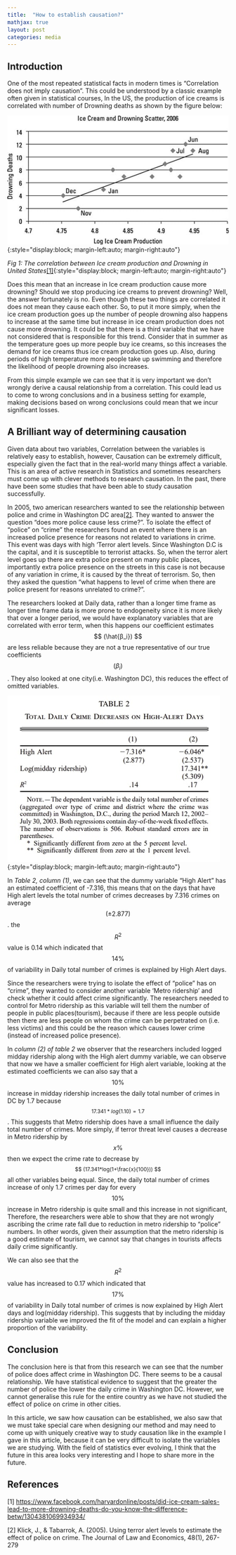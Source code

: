 ```yaml
---
title:  "How to establish causation?"
mathjax: true
layout: post
categories: media
---
```




## Introduction
One of the most repeated statistical facts in modern times is “Correlation does not imply causation”. This could be understood by a classic example often given in statistical courses, In the US, the production of ice creams is correlated with number of Drowning deaths as shown by the figure below:

[//]: # (this image below will be centered)
![Alt text](https://raw.githubusercontent.com/mizanur55/mizanur55.github.io/master/_posts/Article_1_files/Ice_cream_and_drowning.jpg){:style="display:block; margin-left:auto; margin-right:auto"}

*Fig 1: The correlation between Ice cream production and Drowning in United States*[[1]](#1){:style="display:block; margin-left:auto; margin-right:auto"}

Does this mean that an increase in Ice cream production cause more drowning? Should we stop producing ice creams to prevent drowning? Well, the answer fortunately is no. Even though these two things are correlated it does not mean they cause each other. So, to put it more simply, when the ice cream production goes up the number of people drowning also happens to increase at the same time but increase in ice cream production does not cause more drowning. It could be that there is a third variable that we have not considered that is responsible for this trend. Consider that in summer as the temperature goes up more people buy ice creams, so this increases the demand for ice creams thus ice cream production goes up. Also, during periods of high temperature more people take up swimming and therefore the likelihood of people drowning also increases. 

From this simple example we can see that it is very important we don’t wrongly derive a causal relationship from a correlation. This could lead us to come to wrong conclusions and in a business setting for example, making decisions based on wrong conclusions could mean that we incur significant losses.


## A Brilliant way of determining causation
Given data about two variables, Correlation between the variables is relatively easy to establish, however, Causation can be extremely difficult, especially given the fact that in the real-world many things affect a variable. This is an area of active research in Statistics and sometimes researchers must come up with clever methods to research causation. In the past, there have been some studies that have been able to study causation successfully. 

In 2005, two american researchers wanted to see the relationship between police and crime in Washington DC area[[2]](#2). They wanted to answer the question “does more police cause less crime?”. To isolate the effect of “police” on “crime” the researchers found an event where there is an increased police presence for reasons not related to variations in crime. This event was days with high ‘Terror alert levels. Since Washington D.C is the capital, and it is susceptible to terrorist attacks. So, when the terror alert level goes up there are extra police present on many public places, importantly extra police presence on the streets in this case is not because of any variation in crime, it is caused by the threat of terrorism. So, then they asked the question “what happens to level of crime when there are police present for reasons unrelated to crime?”.

The researchers looked at Daily data, rather than a longer time frame as longer time frame data is more prone to endogeneity since it is more likely that over a longer period, we would have explanatory variables that are correlated with error term, when this happens our coefficient estimates $$ (\hat{β_i}) $$ are less reliable because they are not a true representative of our true coefficients $$ (β_i) $$. They also looked at one city(i.e. Washington DC), this reduces the effect of omitted variables. 

![Alt text](https://raw.githubusercontent.com/mizanur55/mizanur55.github.io/master/_posts/Article_1_files/Table_2.jpg){:style="display:block; margin-left:auto; margin-right:auto"}

In *Table 2, column (1)*, we can see that the dummy variable “High Alert” has an estimated coefficient of -7.316, this means that on the days that have High alert levels the total number of crimes decreases by 7.316 crimes on average $$ (±2.877) $$. the $$ R^2 $$ value is 0.14 which indicated that $$ 14\% $$ of variability in Daily total number of crimes is explained by High Alert days.

Since the researchers were trying to isolate the effect of “police” has on “crime”, they wanted to consider another variable ‘Metro ridership’ and check whether it could affect crime significantly. The researchers needed to control for Metro ridership as this variable will tell them the number of people in public places(tourism), because if there are less people outside then there are less people on whom the crime can be perpetrated on (i.e. less victims) and this could be the reason which causes lower crime (instead of increased police presence). 

In *column (2) of table 2* we observer that the researchers included logged midday ridership along with the High alert dummy variable, we can observe that now we have a smaller coefficient for High alert variable, looking at the estimated coefficients we can also say that a $$ 10\% $$ increase in midday ridership increases the daily total number of crimes in DC by 1.7 because <span style="font-size:0.85em;">$$ 17.341*log (1.10) = 1.7 $$</span>. This suggests that Metro ridership does have a small influence the daily total number of crimes. More simply, if terror threat level causes a decrease in Metro ridership by $$ x\% $$ then we expect the crime rate to decrease by <span style="font-size:0.85em;">$$ (17.341*log⁡(1+\frac{x}{100})) $$</span> all other variables being equal. Since, the daily total number of crimes increase of only 1.7 crimes per day for every $$ 10\% $$ increase in Metro ridership is quite small and this increase in not significant, Therefore, the researchers were able to show that they are not wrongly ascribing the crime rate fall due to reduction in metro ridership to “police” numbers. In other words, given their assumption that the metro ridership is a good estimate of tourism, we cannot say that changes in tourists affects daily crime significantly. 

We can also see that the $$ R^2 $$ value has increased to 0.17 which indicated that $$ 17\% $$ of variability in Daily total number of crimes is now explained by High Alert days and log(midday ridership). This suggests that by including the midday ridership variable we improved the fit of the model and can explain a higher proportion of the variability. 

## Conclusion
The conclusion here is that from this research we can see that the number of police does affect crime in Washington DC. There seems to be a causal relationship. We have statistical evidence to suggest that the greater the number of police the lower the daily crime in Washington DC. However, we cannot generalise this rule for the entire country as we have not studied the effect of police on crime in other cities. 

In this article, we saw how causation can be established, we also saw that we must take special care when designing our method and may need to come up with uniquely creative way to study causation like in the example I gave in this article, because it can be very difficult to isolate the variables we are studying. With the field of statistics ever evolving, I think that the future in this area looks very interesting and I hope to share more in the future.  


## References
<a id="1">[1]</a>
https://www.facebook.com/harvardonline/posts/did-ice-cream-sales-lead-to-more-drowning-deaths-do-you-know-the-difference-betw/1304381069934934/

<a id="2">[2]</a> 
Klick, J., & Tabarrok, A. (2005).
Using terror alert levels to estimate the effect of police on crime. 
The Journal of Law and Economics, 48(1), 267-279

